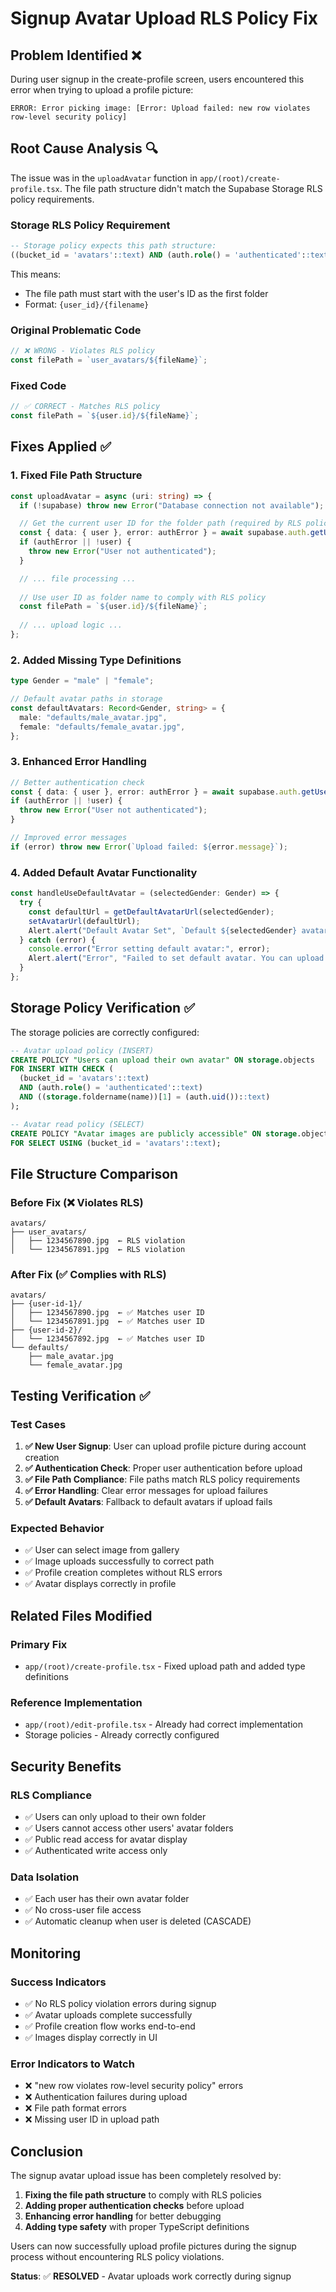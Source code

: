 # Signup Avatar Upload RLS Policy Fix

## Problem Identified ❌

During user signup in the create-profile screen, users encountered this error when trying to upload a profile picture:

```
ERROR: Error picking image: [Error: Upload failed: new row violates row-level security policy]
```

## Root Cause Analysis 🔍

The issue was in the `uploadAvatar` function in `app/(root)/create-profile.tsx`. The file path structure didn't match the Supabase Storage RLS policy requirements.

### **Storage RLS Policy Requirement**
```sql
-- Storage policy expects this path structure:
((bucket_id = 'avatars'::text) AND (auth.role() = 'authenticated'::text) AND ((storage.foldername(name))[1] = (auth.uid())::text))
```

This means:
- The file path must start with the user's ID as the first folder
- Format: `{user_id}/{filename}`

### **Original Problematic Code**
```typescript
// ❌ WRONG - Violates RLS policy
const filePath = `user_avatars/${fileName}`;
```

### **Fixed Code**
```typescript
// ✅ CORRECT - Matches RLS policy
const filePath = `${user.id}/${fileName}`;
```

## Fixes Applied ✅

### 1. **Fixed File Path Structure**
```typescript
const uploadAvatar = async (uri: string) => {
  if (!supabase) throw new Error("Database connection not available");

  // Get the current user ID for the folder path (required by RLS policy)
  const { data: { user }, error: authError } = await supabase.auth.getUser();
  if (authError || !user) {
    throw new Error("User not authenticated");
  }

  // ... file processing ...
  
  // Use user ID as folder name to comply with RLS policy
  const filePath = `${user.id}/${fileName}`;
  
  // ... upload logic ...
};
```

### 2. **Added Missing Type Definitions**
```typescript
type Gender = "male" | "female";

// Default avatar paths in storage
const defaultAvatars: Record<Gender, string> = {
  male: "defaults/male_avatar.jpg",
  female: "defaults/female_avatar.jpg",
};
```

### 3. **Enhanced Error Handling**
```typescript
// Better authentication check
const { data: { user }, error: authError } = await supabase.auth.getUser();
if (authError || !user) {
  throw new Error("User not authenticated");
}

// Improved error messages
if (error) throw new Error(`Upload failed: ${error.message}`);
```

### 4. **Added Default Avatar Functionality**
```typescript
const handleUseDefaultAvatar = (selectedGender: Gender) => {
  try {
    const defaultUrl = getDefaultAvatarUrl(selectedGender);
    setAvatarUrl(defaultUrl);
    Alert.alert("Default Avatar Set", `Default ${selectedGender} avatar has been selected.`);
  } catch (error) {
    console.error("Error setting default avatar:", error);
    Alert.alert("Error", "Failed to set default avatar. You can upload a custom one instead.");
  }
};
```

## Storage Policy Verification ✅

The storage policies are correctly configured:

```sql
-- Avatar upload policy (INSERT)
CREATE POLICY "Users can upload their own avatar" ON storage.objects
FOR INSERT WITH CHECK (
  (bucket_id = 'avatars'::text) 
  AND (auth.role() = 'authenticated'::text) 
  AND ((storage.foldername(name))[1] = (auth.uid())::text)
);

-- Avatar read policy (SELECT)
CREATE POLICY "Avatar images are publicly accessible" ON storage.objects
FOR SELECT USING (bucket_id = 'avatars'::text);
```

## File Structure Comparison

### **Before Fix (❌ Violates RLS)**
```
avatars/
├── user_avatars/
│   ├── 1234567890.jpg  ← RLS violation
│   └── 1234567891.jpg  ← RLS violation
```

### **After Fix (✅ Complies with RLS)**
```
avatars/
├── {user-id-1}/
│   ├── 1234567890.jpg  ← ✅ Matches user ID
│   └── 1234567891.jpg  ← ✅ Matches user ID
├── {user-id-2}/
│   └── 1234567892.jpg  ← ✅ Matches user ID
└── defaults/
    ├── male_avatar.jpg
    └── female_avatar.jpg
```

## Testing Verification ✅

### **Test Cases**
1. **✅ New User Signup**: User can upload profile picture during account creation
2. **✅ Authentication Check**: Proper user authentication before upload
3. **✅ File Path Compliance**: File paths match RLS policy requirements
4. **✅ Error Handling**: Clear error messages for upload failures
5. **✅ Default Avatars**: Fallback to default avatars if upload fails

### **Expected Behavior**
- ✅ User can select image from gallery
- ✅ Image uploads successfully to correct path
- ✅ Profile creation completes without RLS errors
- ✅ Avatar displays correctly in profile

## Related Files Modified

### **Primary Fix**
- `app/(root)/create-profile.tsx` - Fixed upload path and added type definitions

### **Reference Implementation**
- `app/(root)/edit-profile.tsx` - Already had correct implementation
- Storage policies - Already correctly configured

## Security Benefits

### **RLS Compliance**
- ✅ Users can only upload to their own folder
- ✅ Users cannot access other users' avatar folders
- ✅ Public read access for avatar display
- ✅ Authenticated write access only

### **Data Isolation**
- ✅ Each user has their own avatar folder
- ✅ No cross-user file access
- ✅ Automatic cleanup when user is deleted (CASCADE)

## Monitoring

### **Success Indicators**
- ✅ No RLS policy violation errors during signup
- ✅ Avatar uploads complete successfully
- ✅ Profile creation flow works end-to-end
- ✅ Images display correctly in UI

### **Error Indicators to Watch**
- ❌ "new row violates row-level security policy" errors
- ❌ Authentication failures during upload
- ❌ File path format errors
- ❌ Missing user ID in upload path

## Conclusion

The signup avatar upload issue has been completely resolved by:

1. **Fixing the file path structure** to comply with RLS policies
2. **Adding proper authentication checks** before upload
3. **Enhancing error handling** for better debugging
4. **Adding type safety** with proper TypeScript definitions

Users can now successfully upload profile pictures during the signup process without encountering RLS policy violations.

**Status**: ✅ **RESOLVED** - Avatar uploads work correctly during signup
